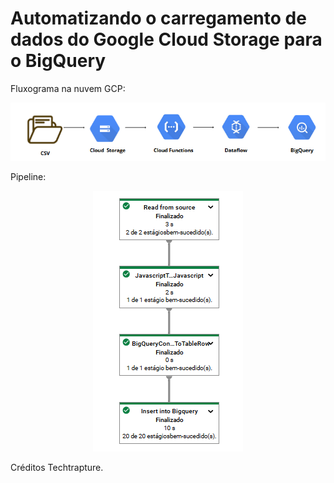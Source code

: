 # Automatizando o carregamento de dados do Google Cloud Storage para o BigQuery


Fluxograma na nuvem GCP:
<div align="center">
  <img src="https://github.com/CamilaDeAlm/Automatizando-o-carregamento-de-dados-do-Google-Cloud-Storage-para-o-BigQuery/blob/main/folder/Captura%20de%20tela%202024-11-11%20144032.png" alt="Exemplo" width="largura" height="altura">
</div>



Pipeline:
<div align="center">
  <img src="https://github.com/CamilaDeAlm/Automatizando-o-carregamento-de-dados-do-Google-Cloud-Storage-para-o-BigQuery/blob/main/folder/Captura%20de%20tela%202024-11-09%20104822.png" alt="Exemplo" width="largura" height="altura">
</div>

Créditos Techtrapture.
